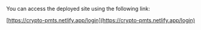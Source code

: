 You can access the deployed site using the following link:

[https://crypto-pmts.netlify.app/login](https://crypto-pmts.netlify.app/login)
